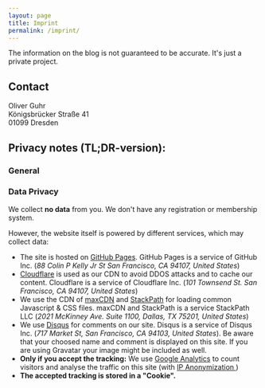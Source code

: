 ```yaml
---
layout: page
title: Imprint
permalink: /imprint/
---
```


The information on the blog is not guaranteed to be accurate. It's just a private project.


## Contact

Oliver Guhr  <br />
Königsbrücker Straße 41 <br />
01099 Dresden <br />

## Privacy notes (TL;DR-version):

### General

### Data Privacy

We collect __no data__ from you. We don't have any registration or membership system.

However, the website itself is powered by different services, which may collect data:

* The site is hosted on [GitHub Pages](https://help.github.com/articles/github-privacy-statement/). GitHub Pages is a service of GitHub Inc. (*88 Colin P Kelly Jr St San Francisco, CA 94107, United States*)
* [Cloudflare](https://www.cloudflare.com/gdpr/introduction/) is used as our CDN to avoid DDOS attacks and to cache our content. Cloudflare is a service of Cloudflare Inc. (*101 Townsend St. San Francisco, CA 94107, United States*)
* We use the CDN of [maxCDN](https://www.maxcdn.com/dpa/) and [StackPath](https://www.stackpath.com/gdpr/) for loading common Javascript & CSS files. maxCDN and StackPath is a service StackPath LLC (*2021 McKinney Ave. Suite 1100, Dallas, TX 75201, United States*)
* We use [Disqus](https://help.disqus.com/terms-and-policies/disqus-privacy-policy) for comments on our site. Disqus is a service of Disqus Inc. (*717 Market St, San Francisco, CA 94103, United States*). Be aware that your choosed name and comment is displayed on this site. If you are using Gravatar your image might be included as well.
* __Only if you accept the tracking:__ We use [Google Analytics](https://analytics.google.com/analytics/web/) to count visitors and analyse the traffic on this site (with [IP Anonymization ](https://support.google.com/analytics/answer/2763052?hl=en))
* __The accepted tracking is stored in a "Cookie".__ 
